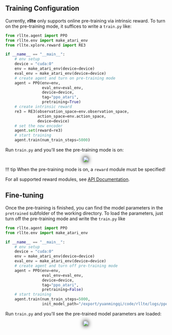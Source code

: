 ## Training Configuration
Currently, **rllte** only supports online pre-training via intrinsic reward. To turn on the pre-training mode, 
it suffices to write a `train.py` like:
```py title="train.py"
from rllte.agent import PPO
from rllte.env import make_atari_env
from rllte.xplore.reward import RE3

if __name__ == "__main__":
    # env setup
    device = "cuda:0"
    env = make_atari_env(device=device)
    eval_env = make_atari_env(device=device)
    # create agent and turn on pre-training mode
    agent = PPO(env=env, 
                eval_env=eval_env, 
                device=device,
                tag="ppo_atari",
                pretraining=True)
    # create intrinsic reward
    re3 = RE3(observation_space=env.observation_space,
              action_space=env.action_space,
              device=device)
    # set the new encoder
    agent.set(reward=re3)
    # start training
    agent.train(num_train_steps=5000)
```
Run `train.py` and you'll see the pre-training mode is on:
<div align=center>
<img src='../../assets/images/pre_training1.png' style="filter: drop-shadow(0px 0px 7px #000);">
</div>

!!! tip
    When the pre-training mode is on, a `reward` module must be specified!
    
For all supported reward modules, see [API Documentation](https://docs.rllte.dev/api/).

## Fine-tuning
Once the pre-training is finished, you can find the model parameters in the `pretrained` subfolder of the working directory. To 
load the parameters, just turn off the pre-training mode and write the `train.py` like

```py title="train.py"
from rllte.agent import PPO
from rllte.env import make_atari_env

if __name__ == "__main__":
    # env setup
    device = "cuda:0"
    env = make_atari_env(device=device)
    eval_env = make_atari_env(device=device)
    # create agent and turn off pre-training mode
    agent = PPO(env=env, 
                eval_env=eval_env, 
                device=device,
                tag="ppo_atari",
                pretraining=False)
    # start training
    agent.train(num_train_steps=5000,
                init_model_path="/export/yuanmingqi/code/rllte/logs/ppo_atari/2023-06-05-02-42-12/pretrained/pretrained.pth")
```
Run `train.py` and you'll see the pre-trained model parameters are loaded:
<div align=center>
<img src='../../assets/images/pre_training2.png' style="filter: drop-shadow(0px 0px 7px #000);">
</div>